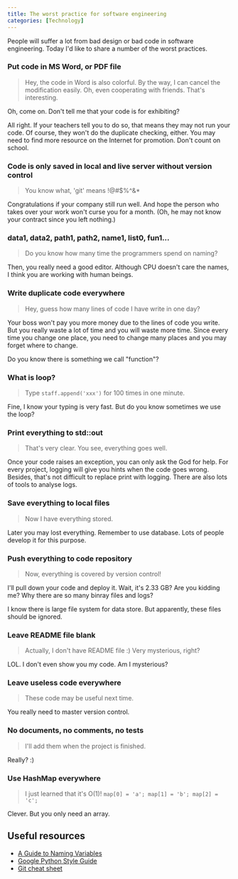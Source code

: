 ```yaml
---
title: The worst practice for software engineering
categories: [Technology]
---
```


People will suffer a lot from bad design or bad code in software engineering. Today I'd like to share a number of the worst practices.

<!-- more -->

### Put code in MS Word, or PDF file

> Hey, the code in Word is also colorful. By the way, I can cancel the modification easily. Oh, even cooperating with friends. That's interesting.

Oh, come on. Don't tell me that your code is for exhibiting?

All right. If your teachers tell you to do so, that means they may not run your code. Of course, they won't do the duplicate checking, either. You may need to find more resource on the Internet for promotion. Don't count on school.

### Code is only saved in local and live server without version control

> You know what, 'git' means !@#$%^&*

Congratulations if your company still run well. And hope the person who takes over your work won't curse you for a month. (Oh, he may not know your contract since you left nothing.)

### data1, data2, path1, path2, name1, list0, fun1...

> Do you know how many time the programmers spend on naming?

Then, you really need a good editor. Although CPU doesn't care the names, I think you are working with human beings.

### Write duplicate code everywhere

> Hey, guess how many lines of code I have write in one day?

Your boss won't pay you more money due to the lines of code you write. But you really waste a lot of time and you will waste more time. Since every time you change one place, you need to change many places and you may forget where to change.

Do you know there is something we call "function"?

### What is loop?

> Type `staff.append('xxx')` for 100 times in one minute.

Fine, I know your typing is very fast. But do you know sometimes we use the loop?

### Print everything to std::out

> That's very clear. You see, everything goes well.

Once your code raises an exception, you can only ask the God for help. For every project, logging will give you hints when the code goes wrong. Besides, that's not difficult to replace print with logging. There are also lots of tools to analyse logs.

### Save everything to local files

> Now I have everything stored.

Later you may lost everything. Remember to use database. Lots of people develop it for this purpose.

### Push everything to code repository

> Now, everything is covered by version control!

I'll pull down your code and deploy it. Wait, it's 2.33 GB? Are you kidding me? Why there are so many binray files and logs?

I know there is large file system for data store. But apparently, these files should be ignored.

### Leave README file blank

> Actually, I don't have README file :) Very mysterious, right?

LOL. I don't even show you my code. Am I mysterious?

### Leave useless code everywhere

> These code may be useful next time.

You really need to master version control.

### No documents, no comments, no tests

> I'll add them when the project is finished.

Really? :)

### Use HashMap everywhere

> I just learned that it's O(1)! `map[0] = 'a'; map[1] = 'b'; map[2] = 'c';`

Clever. But you only need an array.

## Useful resources

- [A Guide to Naming Variables](https://a-nickels-worth.blogspot.com/2016/04/a-guide-to-naming-variables.html)
- [Google Python Style Guide](http://google.github.io/styleguide/pyguide.html)
- [Git cheat sheet](https://education.github.com/git-cheat-sheet-education.pdf)

